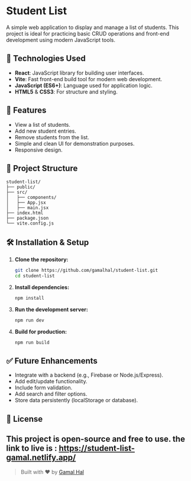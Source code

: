 # Student List

A simple web application to display and manage a list of students. This project is ideal for practicing basic CRUD operations and front-end development using modern JavaScript tools.

## 🔧 Technologies Used

- **React**: JavaScript library for building user interfaces.
- **Vite**: Fast front-end build tool for modern web development.
- **JavaScript (ES6+)**: Language used for application logic.
- **HTML5** & **CSS3**: For structure and styling.

## 🚀 Features

- View a list of students.
- Add new student entries.
- Remove students from the list.
- Simple and clean UI for demonstration purposes.
- Responsive design.

## 📁 Project Structure

```
student-list/
├── public/
├── src/
│   ├── components/
│   ├── App.jsx
│   ├── main.jsx
├── index.html
├── package.json
└── vite.config.js
```

## 🛠 Installation & Setup

1. **Clone the repository:**
   ```bash
   git clone https://github.com/gamalhal/student-list.git
   cd student-list
   ```

2. **Install dependencies:**
   ```bash
   npm install
   ```

3. **Run the development server:**
   ```bash
   npm run dev
   ```

4. **Build for production:**
   ```bash
   npm run build
   ```

## ✅ Future Enhancements

- Integrate with a backend (e.g., Firebase or Node.js/Express).
- Add edit/update functionality.
- Include form validation.
- Add search and filter options.
- Store data persistently (localStorage or database).

## 📄 License

This project is open-source and free to use.
the link  to live is : https://student-list-gamal.netlify.app/
---

> Built with ❤️ by [Gamal Hal](https://github.com/gamalhal)
